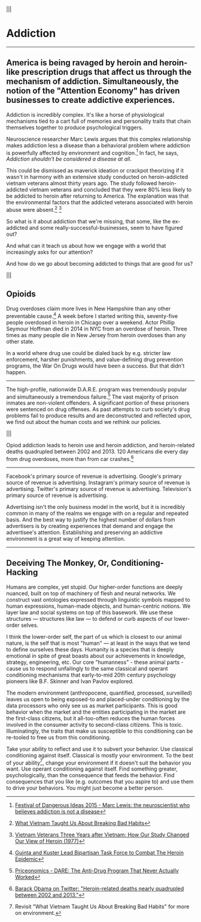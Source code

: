 |||

  # Addiction

  ---

  ## America is being ravaged by heroin and heroin-like prescription drugs that affect us through the mechanism of addiction.  Simultaneously, the notion of the "Attention Economy" has driven businesses to create addictive experiences.

  Addiction is incredibly complex. It's like a horse of physiological
  mechanisms tied to a cart full of memories and personality traits that
  chain themselves together to produce psychological triggers.


  Neuroscience researcher Marc Lewis argues that this complex relationship
  makes addiction less a disease than a behavioral problem where addiction
  is powerfully affected by environment and cognition.[^1] In fact, he says,
  _Addiction shouldn't be considered a disease at all_.

  This could be dismissed as maverick ideation or crackpot theorizing
  if it wasn't in harmony with an extensive study conducted on
  heroin-addicted vietnam veterans almost thirty years ago.
  The study followed heroin-addicted vietnam veterans and concluded that
  they were 80% less likely to be addicted to heroin after returning
  to America. The explanation was that the environmental factors that
  the addicted veterans associated with heroin abuse were absent.[^2] [^3]

  So what is it about addiction that we're missing, that some,
  like the ex-addicted and some really-successful-businesses,
  seem to have figured out?

  And what can it teach us about how we engage with a world that
  increasingly asks for our attention?

  And how do we go about becoming addicted to things that are good for us?

|||

  ## Opioids

  Drug overdoses claim more lives in New Hampshire than any other preventable cause.[^4]
  A week before I started writing this, seventy-five people overdosed in heroin in Chicago
  over a weekend.
  Actor Phillip Seymour Hoffman died in 2014 in NYC from an overdose of heroin.
  Three times as many people die in New Jersey from heroin overdoses than any other state.

  In a world where drug use could be dialed back by e.g. stricter law enforcement,
  harsher punishments, and value-defining drug prevention programs,
  the War On Drugs would have been a success. But that didn't happen.


  ---

  The high-profile, nationwide D.A.R.E. program was tremendously popular and
  simultaneously a tremendous failure.[^5]
  The vast majority of prison inmates are non-violent offenders. A significant portion
  of these prisoners were sentenced on drug offenses.
  As past attempts to curb society's drug problems fail to produce results and are
  deconstructed and reflected upon, we find out about the human costs
  and we rethink our policies.

|||

  Opiod addiction leads to heroin use and heroin addiction, and heroin-related deaths
  quadrupled between 2002 and 2013. 120 Americans die every day from drug overdoses, more than from car crashes.[^6]

  ---

  Facebook's primary source of revenue is advertising.
  Google's primary source of revenue is advertising.
  Instagram's primary source of revenue is advertising.
  Twitter's primary source of revenue is advertising.
  Television's primary source of revenue is advertising.

  Advertising isn't the only business model in the world, but it is incredibly
  common in many of the realms we engage with on a regular and repeated basis.
  And the best way to justify the highest number of dollars from advertisers
  is by creating experiences that demand and engage the advertisee's attention.
  Establishing and preserving an addictive environment is a great way of
  keeping attention.

---


## Deceiving The Monkey, Or, Conditioning-Hacking

Humans are complex, yet stupid. Our higher-order functions are deeply nuanced,
built on top of machinery of flesh and neural networks.
We construct vast ontologies expressed through linguistic symbols mapped to
human expressions, human-made objects, and human-centric notions.
We layer law and social systems on top of this basework.
We use these structures &mdash; structures like law &mdash;
to defend or curb aspects of our lower-order selves.

I think the lower-order self, the part of us which is closest to our animal nature,
is the self that is most "human" &mdash; at least in the ways that we tend to
define ourselves these days. Humanity is a species that is deeply emotional
in spite of great boasts about our achievements in knowledge, strategy, engineering, etc.
Our core "humanness" - these animal parts - cause us to respond unfailingly to the same
classical and operant conditioning mechanisms that early-to-mid 20th century psychology
pioneers like B.F. Skinner and Ivan Pavlov explored.

The modern environment (anthropocene, quantified, processed, surveilled) leaves us
open to being exposed-to and placed-under conditioning by the data processors
who only see us as market participants. This is good behavior when the market
and the entities participating in the market are the first-class citizens,
but it all-too-often reduces the human forces involved in the consumer activity
to second-class citizens. This is toxic. Illuminatingly, the traits that make us
susceptible to this conditioning can be re-tooled to free us from this conditioning.

Take your ability to reflect and use it to subvert your behavior.
Use classical conditioning against itself. Classical is mostly your environment.
To the best of your ability[^7], change your environment if it doesn't suit the behavior you want.
Use operant conditioning against itself. Find something greater, psychologically,
than the consequence that feeds the behavior. Find consequences that you like
(e.g. outcomes that you aspire to) and use them to drive your behaviors. You might just become a better person.




[^1]: [Festival of Dangerous Ideas 2015 - Marc Lewis: the neuroscientist who believes addiction is not a disease](http://www.theguardian.com/culture/2015/aug/30/marc-lewis-the-neuroscientist-who-believes-addiction-is-not-a-disease)
[^2]: [What Vietnam Taught Us About Breaking Bad Habits](http://www.npr.org/sections/health-shots/2012/01/02/144431794/what-vietnam-taught-us-about-breaking-bad-habits)
[^3]: [Vietnam Veterans Three Years after Vietnam: How Our Study Changed Our View of Heroin (1977)](http://onlinelibrary.wiley.com/doi/10.1111/j.1521-0391.2010.00046.x/abstract)
[^4]: [Guinta and Kuster Lead Bipartisan Task Force to Combat The Heroin Epidemic](https://guinta.house.gov/media-center/press-releases/reps-guinta-and-kuster-lead-bipartisan-task-force-combat-heroin-epidemic)
[^5]: [Priceonomics - DARE: The Anti-Drug Program That Never Actually Worked](http://priceonomics.com/dare-the-anti-drug-program-that-never-actually/)
[^6]: [Barack Obama on Twitter: "Heroin-related deaths nearly quadrupled between 2002 and 2013."](https://twitter.com/POTUS/status/656891501520130048)
[^7]: Revisit "What Vietnam Taught Us About Breaking Bad Habits" for more on environment.
